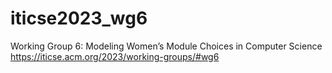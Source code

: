 # iticse2023_wg6
Working Group 6: Modeling Women’s Module Choices in Computer Science https://iticse.acm.org/2023/working-groups/#wg6
